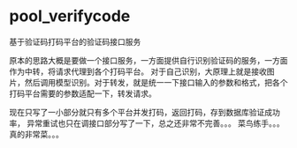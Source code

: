 # pool_verifycode
基于验证码打码平台的验证码接口服务

原本的思路大概是要做一个接口服务，一方面提供自行识别验证码的服务，一方面作为中转，将请求代理到各个打码平台。
对于自己识别，大原理上就是接收图片，然后调用模型识别。对于转发，就是统一一下接口输入的参数和格式，把各个打码平台需要的参数适配一下，转发请求。

现在只写了一小部分就只有多个平台并发打码，返回打码，存到数据库验证成功率， 异常重试也只在调接口部分写了一下，总之还非常不完善。。。
菜鸟练手。。。
真的非常菜。。。
